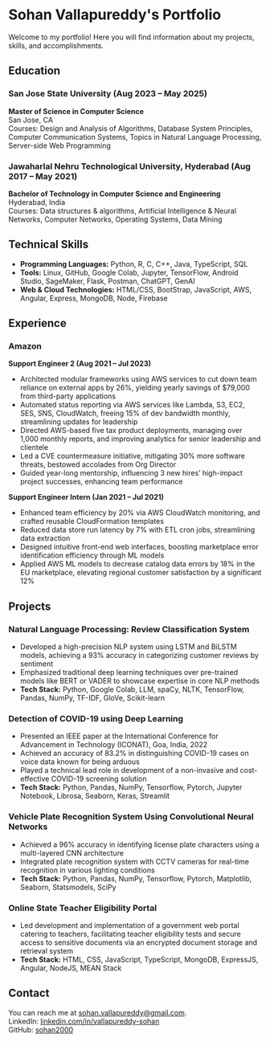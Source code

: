 # Sohan Vallapureddy's Portfolio

Welcome to my portfolio! Here you will find information about my projects, skills, and accomplishments.

## Education

### San Jose State University (Aug 2023 – May 2025)
**Master of Science in Computer Science**  
San Jose, CA  
Courses: Design and Analysis of Algorithms, Database System Principles, Computer Communication Systems, Topics in Natural Language Processing, Server-side Web Programming

### Jawaharlal Nehru Technological University, Hyderabad (Aug 2017 – May 2021)
**Bachelor of Technology in Computer Science and Engineering**  
Hyderabad, India  
Courses: Data structures & algorithms, Artificial Intelligence & Neural Networks, Computer Networks, Operating Systems, Data Mining

## Technical Skills

- **Programming Languages:** Python, R, C, C++, Java, TypeScript, SQL
- **Tools:** Linux, GitHub, Google Colab, Jupyter, TensorFlow, Android Studio, SageMaker, Flask, Postman, ChatGPT, GenAI
- **Web & Cloud Technologies:** HTML/CSS, BootStrap, JavaScript, AWS, Angular, Express, MongoDB, Node, Firebase

## Experience

### Amazon
**Support Engineer 2 (Aug 2021 – Jul 2023)**  
- Architected modular frameworks using AWS services to cut down team reliance on external apps by 26%, yielding yearly savings of $79,000 from third-party applications
- Automated status reporting via AWS services like Lambda, S3, EC2, SES, SNS, CloudWatch, freeing 15% of dev bandwidth monthly, streamlining updates for leadership
- Directed AWS-based five tax product deployments, managing over 1,000 monthly reports, and improving analytics for senior leadership and clientele
- Led a CVE countermeasure initiative, mitigating 30% more software threats, bestowed accolades from Org Director
- Guided year-long mentorship, influencing 3 new hires’ high-impact project successes, enhancing team performance

**Support Engineer Intern (Jan 2021 – Jul 2021)**  
- Enhanced team efficiency by 20% via AWS CloudWatch monitoring, and crafted reusable CloudFormation templates
- Reduced data store run latency by 7% with ETL cron jobs, streamlining data extraction
- Designed intuitive front-end web interfaces, boosting marketplace error identification efficiency through ML models
- Applied AWS ML models to decrease catalog data errors by 18% in the EU marketplace, elevating regional customer satisfaction by a significant 12%

## Projects

### Natural Language Processing: Review Classification System
- Developed a high-precision NLP system using LSTM and BiLSTM models, achieving a 93% accuracy in categorizing customer reviews by sentiment
- Emphasized traditional deep learning techniques over pre-trained models like BERT or VADER to showcase expertise in core NLP methods
- **Tech Stack:** Python, Google Colab, LLM, spaCy, NLTK, TensorFlow, Pandas, NumPy, TF-IDF, GloVe, Scikit-learn

### Detection of COVID-19 using Deep Learning
- Presented an IEEE paper at the International Conference for Advancement in Technology (ICONAT), Goa, India, 2022
- Achieved an accuracy of 83.2% in distinguishing COVID-19 cases on voice data known for being arduous
- Played a technical lead role in development of a non-invasive and cost-effective COVID-19 screening solution
- **Tech Stack:** Python, Pandas, NumPy, Tensorflow, Pytorch, Jupyter Notebook, Librosa, Seaborn, Keras, Streamlit

### Vehicle Plate Recognition System Using Convolutional Neural Networks
- Achieved a 96% accuracy in identifying license plate characters using a multi-layered CNN architecture
- Integrated plate recognition system with CCTV cameras for real-time recognition in various lighting conditions
- **Tech Stack:** Python, Pandas, NumPy, Tensorflow, Pytorch, Matplotlib, Seaborn, Statsmodels, SciPy

### Online State Teacher Eligibility Portal
- Led development and implementation of a government web portal catering to teachers, facilitating teacher eligibility tests and secure access to sensitive documents via an encrypted document storage and retrieval system
- **Tech Stack:** HTML, CSS, JavaScript, TypeScript, MongoDB, ExpressJS, Angular, NodeJS, MEAN Stack

## Contact

You can reach me at [sohan.vallapureddy@gmail.com](mailto:sohan.vallapureddy@gmail.com).  
LinkedIn: [linkedin.com/in/vallapureddy-sohan](https://linkedin.com/in/vallapureddy-sohan)  
GitHub: [sohan2000](https://github.com/sohan2000)
